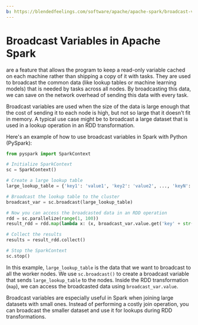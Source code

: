 ```yaml
---
b: https://blendedfeelings.com/software/apache/apache-spark/broadcast-variable.md
---
```


# Broadcast Variables in Apache Spark
are a feature that allows the program to keep a read-only variable cached on each machine rather than shipping a copy of it with tasks. They are used to broadcast the common data (like lookup tables or machine learning models) that is needed by tasks across all nodes. By broadcasting this data, we can save on the network overhead of sending this data with every task.

Broadcast variables are used when the size of the data is large enough that the cost of sending it to each node is high, but not so large that it doesn't fit in memory. A typical use case might be to broadcast a large dataset that is used in a lookup operation in an RDD transformation.

Here's an example of how to use broadcast variables in Spark with Python (PySpark):

```python
from pyspark import SparkContext

# Initialize SparkContext
sc = SparkContext()

# Create a large lookup table
large_lookup_table = {'key1': 'value1', 'key2': 'value2', ..., 'keyN': 'valueN'}

# Broadcast the lookup table to the cluster
broadcast_var = sc.broadcast(large_lookup_table)

# Now you can access the broadcasted data in an RDD operation
rdd = sc.parallelize(range(1, 100))
result_rdd = rdd.map(lambda x: (x, broadcast_var.value.get('key' + str(x), 'default_value')))

# Collect the results
results = result_rdd.collect()

# Stop the SparkContext
sc.stop()
```

In this example, `large_lookup_table` is the data that we want to broadcast to all the worker nodes. We use `sc.broadcast()` to create a broadcast variable that sends `large_lookup_table` to the nodes. Inside the RDD transformation (`map`), we can access the broadcasted data using `broadcast_var.value`.

Broadcast variables are especially useful in Spark when joining large datasets with small ones. Instead of performing a costly join operation, you can broadcast the smaller dataset and use it for lookups during RDD transformations.